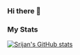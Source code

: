 ### Hi there 👋

### My Stats

[![Srijan's GitHub stats](https://github-readme-stats.vercel.app/api?username=geekymeeky&show_icons=true)](https://github.com/anuraghazra/github-readme-stats)

